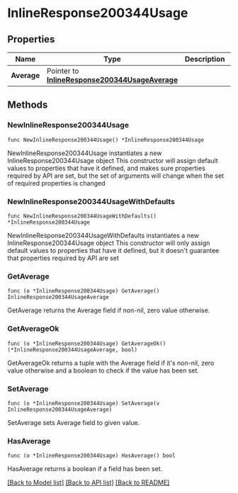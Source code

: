 # InlineResponse200344Usage

## Properties

Name | Type | Description | Notes
------------ | ------------- | ------------- | -------------
**Average** | Pointer to [**InlineResponse200344UsageAverage**](InlineResponse200344UsageAverage.md) |  | [optional] 

## Methods

### NewInlineResponse200344Usage

`func NewInlineResponse200344Usage() *InlineResponse200344Usage`

NewInlineResponse200344Usage instantiates a new InlineResponse200344Usage object
This constructor will assign default values to properties that have it defined,
and makes sure properties required by API are set, but the set of arguments
will change when the set of required properties is changed

### NewInlineResponse200344UsageWithDefaults

`func NewInlineResponse200344UsageWithDefaults() *InlineResponse200344Usage`

NewInlineResponse200344UsageWithDefaults instantiates a new InlineResponse200344Usage object
This constructor will only assign default values to properties that have it defined,
but it doesn't guarantee that properties required by API are set

### GetAverage

`func (o *InlineResponse200344Usage) GetAverage() InlineResponse200344UsageAverage`

GetAverage returns the Average field if non-nil, zero value otherwise.

### GetAverageOk

`func (o *InlineResponse200344Usage) GetAverageOk() (*InlineResponse200344UsageAverage, bool)`

GetAverageOk returns a tuple with the Average field if it's non-nil, zero value otherwise
and a boolean to check if the value has been set.

### SetAverage

`func (o *InlineResponse200344Usage) SetAverage(v InlineResponse200344UsageAverage)`

SetAverage sets Average field to given value.

### HasAverage

`func (o *InlineResponse200344Usage) HasAverage() bool`

HasAverage returns a boolean if a field has been set.


[[Back to Model list]](../README.md#documentation-for-models) [[Back to API list]](../README.md#documentation-for-api-endpoints) [[Back to README]](../README.md)


